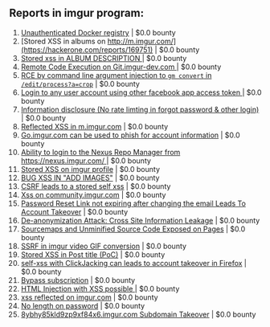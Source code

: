 ## Reports in imgur program:
1. [Unauthenticated Docker registry](https://hackerone.com/reports/179103) | $0.0 bounty
2. [Stored XSS in albums on http://m.imgur.com/](https://hackerone.com/reports/169751) | $0.0 bounty
3. [Stored xss in ALBUM DESCRIPTION ](https://hackerone.com/reports/181955) | $0.0 bounty
4. [Remote Code Execution on Git.imgur-dev.com ](https://hackerone.com/reports/206227) | $0.0 bounty
5. [RCE by command line argument injection to `gm convert` in `/edit/process?a=crop`](https://hackerone.com/reports/212696) | $0.0 bounty
6. [Login to any user account using other facebook app access token ](https://hackerone.com/reports/101977) | $0.0 bounty
7. [Information disclosure (No rate limting in forgot password & other login)](https://hackerone.com/reports/91343) | $0.0 bounty
8. [Reflected XSS in m.imgur.com](https://hackerone.com/reports/149855) | $0.0 bounty
9. [Go.imgur.com can be used to phish for account information](https://hackerone.com/reports/384101) | $0.0 bounty
10. [Ability to login to the Nexus Repo Manager from https://nexus.imgur.com/ ](https://hackerone.com/reports/435457) | $0.0 bounty
11. [Stored XSS on imgur profile](https://hackerone.com/reports/484434) | $0.0 bounty
12. [BUG XSS IN "ADD IMAGES"](https://hackerone.com/reports/583710) | $0.0 bounty
13. [CSRF leads to a stored self xss](https://hackerone.com/reports/323005) | $0.0 bounty
14. [Xss on community.imgur.com](https://hackerone.com/reports/274868) | $0.0 bounty
15. [Password Reset Link not expiring after changing the email Leads To Account Takeover](https://hackerone.com/reports/685007) | $0.0 bounty
16. [De-anonymization Attack: Cross Site Information Leakage](https://hackerone.com/reports/723175) | $0.0 bounty
17. [Sourcemaps and Unminified Source Code Exposed on Pages](https://hackerone.com/reports/845677) | $0.0 bounty
18. [SSRF in imgur video GIF conversion](https://hackerone.com/reports/247680) | $0.0 bounty
19. [Stored XSS in Post title (PoC)](https://hackerone.com/reports/942859) | $0.0 bounty
20. [self-xss with ClickJacking can leads to account takeover in Firefox](https://hackerone.com/reports/892289) | $0.0 bounty
21. [Bypass subscription](https://hackerone.com/reports/1029027) | $0.0 bounty
22. [HTML Injection with XSS possible ](https://hackerone.com/reports/381553) | $0.0 bounty
23. [xss reflected on imgur.com](https://hackerone.com/reports/1058427) | $0.0 bounty
24. [No length on password](https://hackerone.com/reports/1411363) | $0.0 bounty
25. [8ybhy85kld9zp9xf84x6.imgur.com Subdomain Takeover](https://hackerone.com/reports/1527405) | $0.0 bounty